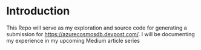 # Introduction
This Repo will serve as my exploration and source code for generating a submission for https://azurecosmosdb.devpost.com/. I will be documenting my experience in my upcoming Medium article series

